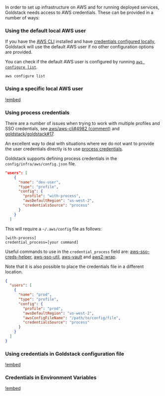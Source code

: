 In order to set up infrastructure on AWS and for running deployed services, Goldstack needs access to AWS credentials. These can be provided in a number of ways:

### Using the default local AWS user

If you have the [AWS CLI](https://aws.amazon.com/cli/) installed and have [credentials configured locally](https://docs.aws.amazon.com/cli/latest/userguide/cli-configure-files.html), Goldstack will use the default AWS user if no other configuration options are provided.

You can check if the default AWS user is configured by running [`aws configure list`](https://docs.aws.amazon.com/cli/latest/reference/configure/list.html).

```
aws configure list
```

### Using a specific local AWS user

[!embed](./aws-user-user-config-file.md)

### Using process credentials

There are a number of issues when trying to work with multiple profiles and SSO credentials, see [aws/aws-cli#4982 (comment)](https://github.com/aws/aws-cli/issues/4982#issuecomment-939348934) and [goldstack/goldstack#17](https://github.com/goldstack/goldstack/issues/17).

An excellent way to deal with situations where we do not want to provide the user credentials directly is to use [process credentials](https://docs.aws.amazon.com/cli/latest/userguide/cli-configure-sourcing-external.html).

Goldstack supports defining process credentials in the `config/infra/aws/config.json` file.

```json
"users": [
    {
      "name": "dev-user",
      "type": "profile",
      "config": {
        "profile": "with-process",
        "awsDefaultRegion": "us-west-2",
        "credentialsSource": "process"
      }
    }
  ]
```

This will require a `~/.aws/config` file as follows:

```
[with-process]
credential_process=[your command]
```

Useful commands to use in the `credential_process` field are: [aws-sso-creds-helper](https://github.com/ryansonshine/aws-sso-creds-helper), [aws-sso-util](https://github.com/benkehoe/aws-sso-util#adding-aws-sso-support-to-aws-sdks), [aws-vault](https://github.com/99designs/aws-vault/blob/0615e7c8cddc5d5046e29b87acfc0fe73c1aa998/USAGE.md#using-credential_process) and [aws2-wrap](https://github.com/linaro-its/aws2-wrap#use-the-credentials-via-awsconfig).

Note that it is also possible to place the credentials file in a different location.

```json
{
  "users": [
    {
      "name": "prod",
      "type": "profile",
      "config": {
        "profile": "prod",
        "awsDefaultRegion": "us-west-2",
        "awsConfigFileName": "/path/to/config/file",
        "credentialsSource": "process"
      }
    }
  ]
}
```

### Using credentials in Goldstack configuration file

[!embed](./aws-user-config-file.md)

### Credentials in Environment Variables

[!embed](./aws-user-env-variables.md)
